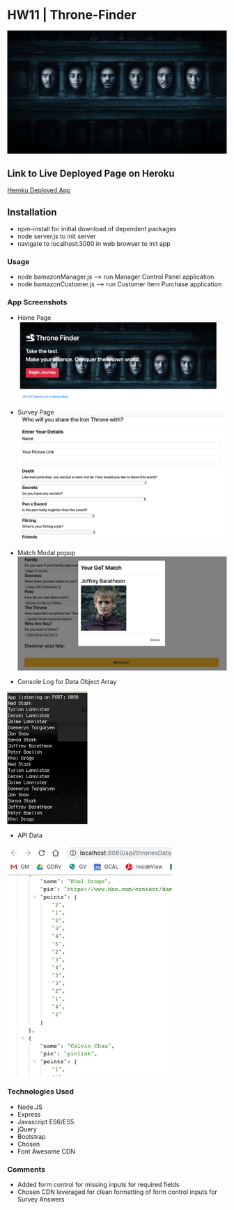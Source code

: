 # HW11 | Throne-Finder

![GoT](./imgs/got.jpeg "GoT")

## Link to Live Deployed Page on Heroku
[Heroku Deployed App](https://throne-finder-app.herokuapp.com
)
## Installation 
* npm-install for initial download of dependent packages
* node server.js to init server
* navigate to localhost:3000 in web browser to init app

### Usage
* node bamazonManager.js --> run Manager Control Panel application
* node bamazonCustomer.js --> run Customer Item Purchase application

### App Screenshots
* Home Page
![homepage](./imgs/home.png "Home Page")

* Survey Page
![survey](./imgs/survey.png "Survey")

* Match Modal popup
![match](./imgs/match.png "Match Modal")

* Console Log for Data Object Array

![console-log](./imgs/consolelog.png "Console Log")

* API Data

![api-data](./imgs/apidata.png "API Data")

### Technologies Used
* Node.JS 
* Express
* Javascript ES6/ES5
* jQuery
* Bootstrap
* Chosen
* Font Awesome CDN

### Comments
* Added form control for missing inputs for required fields
* Chosen CDN leveraged for clean formatting of form control inputs for Survey Answers
